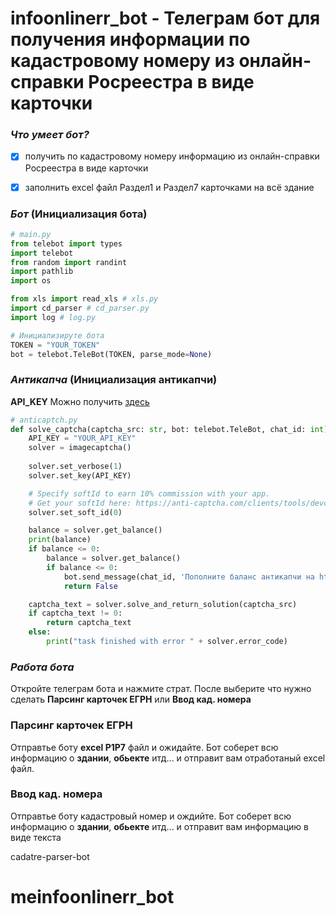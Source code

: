 # **infoonlinerr_bot** - Телеграм бот для получения информации по кадастровому номеру из онлайн-справки Росреестра в виде карточки

### *Что умеет бот?* 
- [x] получить по кадастровому номеру информацию из онлайн-справки Росреестра в виде карточки
- [x] заполнить excel файл Раздел1 и Раздел7 карточками на всё здание


### *Бот* (Инициализация бота)
```python
# main.py
from telebot import types
import telebot
from random import randint
import pathlib
import os

from xls import read_xls # xls.py
import cd_parser # cd_parser.py
import log # log.py

# Инициализируте бота
TOKEN = "YOUR_TOKEN"
bot = telebot.TeleBot(TOKEN, parse_mode=None)
```

### *Антикапча* (Инициализация антикапчи)
**API_KEY** Можно получить [здесь](https://anti-captcha.com/)
```python
# anticaptch.py
def solve_captcha(captcha_src: str, bot: telebot.TeleBot, chat_id: int):
    API_KEY = "YOUR_API_KEY"
    solver = imagecaptcha()
    
    solver.set_verbose(1)
    solver.set_key(API_KEY)

    # Specify softId to earn 10% commission with your app.
    # Get your softId here: https://anti-captcha.com/clients/tools/devcenter
    solver.set_soft_id(0)

    balance = solver.get_balance()
    print(balance)
    if balance <= 0:
        balance = solver.get_balance()
        if balance <= 0:
            bot.send_message(chat_id, 'Пополните баланс антикапчи на https://anti-captcha.com/')
            return False

    captcha_text = solver.solve_and_return_solution(captcha_src)
    if captcha_text != 0:
        return captcha_text
    else:
        print("task finished with error " + solver.error_code)
```

### *Работа бота*
Откройте телеграм бота и нажмите страт. После выберите что нужно сделать **Парсинг карточек ЕГРН** или **Ввод кад. номера**

### **Парсинг карточек ЕГРН** 
Отправтье боту **excel Р1Р7** файл и ожидайте. Бот соберет всю информацию о **здании**, **обьекте** итд... и отправит вам отработаный excel файл.

### **Ввод кад. номера**
Отправтье боту кадастровый номер и ождийте. Бот соберет всю информацию о **здании**, **обьекте** итд... и отправит вам информацию в виде текста

cadatre-parser-bot
# meinfoonlinerr_bot
